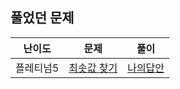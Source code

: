 ## 풀었던 문제

| 난이도   | 문제                                              | 풀이                                                                                         |
|-------|-------------------------------------------------|--------------------------------------------------------------------------------------------|
| 플레티넘5 | [최솟값 찾기](https://www.acmicpc.net/problem/11003) | [나의답안](https://github.com/LSapee/AlgorithmCPP/blob/main/boj_platinum/problem/num11003.cpp) |